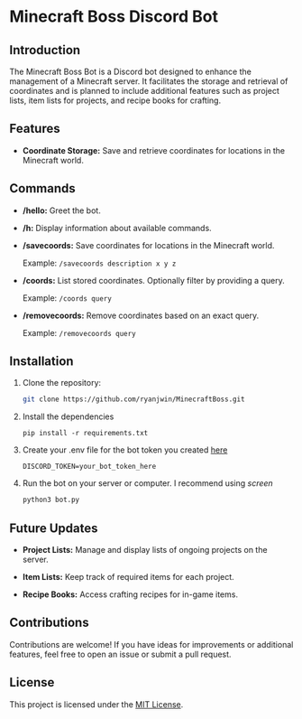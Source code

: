 # Minecraft Boss Discord Bot

## Introduction

The Minecraft Boss Bot is a Discord bot designed to enhance the management of a Minecraft server. It facilitates the storage and retrieval of coordinates and is planned to include additional features such as project lists, item lists for projects, and recipe books for crafting.

## Features

- **Coordinate Storage:** Save and retrieve coordinates for locations in the Minecraft world.

## Commands

- **/hello:** Greet the bot.

- **/h:** Display information about available commands.

- **/savecoords:** Save coordinates for locations in the Minecraft world.

   Example: `/savecoords description x y z`

- **/coords:** List stored coordinates. Optionally filter by providing a query.

   Example: `/coords query`

- **/removecoords:** Remove coordinates based on an exact query.

   Example: `/removecoords query`

## Installation

1. Clone the repository:

   ```bash
   git clone https://github.com/ryanjwin/MinecraftBoss.git
   ```
2. Install the dependencies
   ```pip
   pip install -r requirements.txt
   ```
3. Create your .env file for the bot token you created [here](https://discord.com/developers/applications)
   ```env
   DISCORD_TOKEN=your_bot_token_here
   ```
4. Run the bot on your server or computer.  I recommend using *screen*
   ```bash
   python3 bot.py
   ```

## Future Updates

- **Project Lists:** Manage and display lists of ongoing projects on the server.

- **Item Lists:** Keep track of required items for each project.

- **Recipe Books:** Access crafting recipes for in-game items.

## Contributions

Contributions are welcome! If you have ideas for improvements or additional features, feel free to open an issue or submit a pull request.

## License

This project is licensed under the [MIT License](https://github.com/ryanjwin/MinecraftBoss/blob/main/LICENSE).
